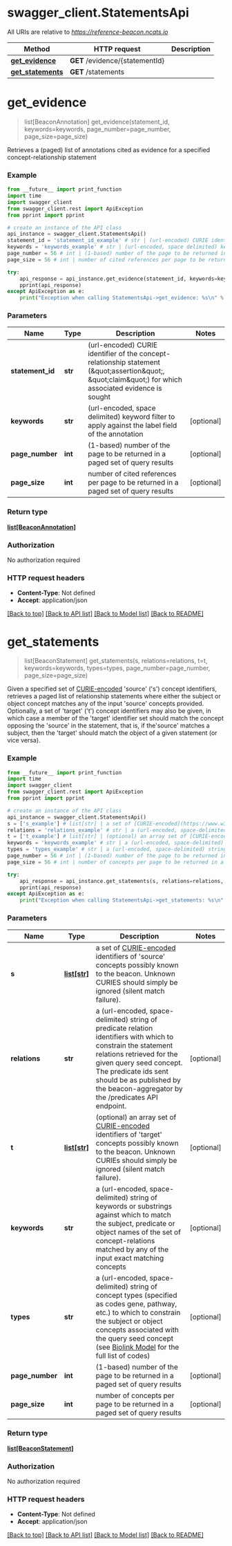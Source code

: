 # swagger_client.StatementsApi

All URIs are relative to *https://reference-beacon.ncats.io*

Method | HTTP request | Description
------------- | ------------- | -------------
[**get_evidence**](StatementsApi.md#get_evidence) | **GET** /evidence/{statementId} | 
[**get_statements**](StatementsApi.md#get_statements) | **GET** /statements | 


# **get_evidence**
> list[BeaconAnnotation] get_evidence(statement_id, keywords=keywords, page_number=page_number, page_size=page_size)



Retrieves a (paged) list of annotations cited as evidence for a specified concept-relationship statement 

### Example
```python
from __future__ import print_function
import time
import swagger_client
from swagger_client.rest import ApiException
from pprint import pprint

# create an instance of the API class
api_instance = swagger_client.StatementsApi()
statement_id = 'statement_id_example' # str | (url-encoded) CURIE identifier of the concept-relationship statement (\"assertion\", \"claim\") for which associated evidence is sought 
keywords = 'keywords_example' # str | (url-encoded, space delimited) keyword filter to apply against the label field of the annotation  (optional)
page_number = 56 # int | (1-based) number of the page to be returned in a paged set of query results  (optional)
page_size = 56 # int | number of cited references per page to be returned in a paged set of query results  (optional)

try:
    api_response = api_instance.get_evidence(statement_id, keywords=keywords, page_number=page_number, page_size=page_size)
    pprint(api_response)
except ApiException as e:
    print("Exception when calling StatementsApi->get_evidence: %s\n" % e)
```

### Parameters

Name | Type | Description  | Notes
------------- | ------------- | ------------- | -------------
 **statement_id** | **str**| (url-encoded) CURIE identifier of the concept-relationship statement (\&quot;assertion\&quot;, \&quot;claim\&quot;) for which associated evidence is sought  | 
 **keywords** | **str**| (url-encoded, space delimited) keyword filter to apply against the label field of the annotation  | [optional] 
 **page_number** | **int**| (1-based) number of the page to be returned in a paged set of query results  | [optional] 
 **page_size** | **int**| number of cited references per page to be returned in a paged set of query results  | [optional] 

### Return type

[**list[BeaconAnnotation]**](BeaconAnnotation.md)

### Authorization

No authorization required

### HTTP request headers

 - **Content-Type**: Not defined
 - **Accept**: application/json

[[Back to top]](#) [[Back to API list]](../README.md#documentation-for-api-endpoints) [[Back to Model list]](../README.md#documentation-for-models) [[Back to README]](../README.md)

# **get_statements**
> list[BeaconStatement] get_statements(s, relations=relations, t=t, keywords=keywords, types=types, page_number=page_number, page_size=page_size)



Given a specified set of [CURIE-encoded](https://www.w3.org/TR/curie/)  'source' ('s') concept identifiers,  retrieves a paged list of relationship statements where either the subject or object concept matches any of the input 'source' concepts provided.  Optionally, a set of 'target' ('t') concept  identifiers may also be given, in which case a member of the 'target' identifier set should match the concept opposing the 'source' in the  statement, that is, if the'source' matches a subject, then the  'target' should match the object of a given statement (or vice versa). 

### Example
```python
from __future__ import print_function
import time
import swagger_client
from swagger_client.rest import ApiException
from pprint import pprint

# create an instance of the API class
api_instance = swagger_client.StatementsApi()
s = ['s_example'] # list[str] | a set of [CURIE-encoded](https://www.w3.org/TR/curie/) identifiers of  'source' concepts possibly known to the beacon. Unknown CURIES should simply be ignored (silent match failure). 
relations = 'relations_example' # str | a (url-encoded, space-delimited) string of predicate relation identifiers with which to constrain the statement relations retrieved  for the given query seed concept. The predicate ids sent should  be as published by the beacon-aggregator by the /predicates API endpoint.  (optional)
t = ['t_example'] # list[str] | (optional) an array set of [CURIE-encoded](https://www.w3.org/TR/curie/)  identifiers of 'target' concepts possibly known to the beacon.  Unknown CURIEs should simply be ignored (silent match failure).  (optional)
keywords = 'keywords_example' # str | a (url-encoded, space-delimited) string of keywords or substrings against which to match the subject, predicate or object names of the set of concept-relations matched by any of the input exact matching concepts  (optional)
types = 'types_example' # str | a (url-encoded, space-delimited) string of concept types (specified as codes gene, pathway, etc.) to which to constrain the subject or object concepts associated with the query seed concept (see [Biolink Model](https://biolink.github.io/biolink-model) for the full list of codes)  (optional)
page_number = 56 # int | (1-based) number of the page to be returned in a paged set of query results  (optional)
page_size = 56 # int | number of concepts per page to be returned in a paged set of query results  (optional)

try:
    api_response = api_instance.get_statements(s, relations=relations, t=t, keywords=keywords, types=types, page_number=page_number, page_size=page_size)
    pprint(api_response)
except ApiException as e:
    print("Exception when calling StatementsApi->get_statements: %s\n" % e)
```

### Parameters

Name | Type | Description  | Notes
------------- | ------------- | ------------- | -------------
 **s** | [**list[str]**](str.md)| a set of [CURIE-encoded](https://www.w3.org/TR/curie/) identifiers of  &#39;source&#39; concepts possibly known to the beacon. Unknown CURIES should simply be ignored (silent match failure).  | 
 **relations** | **str**| a (url-encoded, space-delimited) string of predicate relation identifiers with which to constrain the statement relations retrieved  for the given query seed concept. The predicate ids sent should  be as published by the beacon-aggregator by the /predicates API endpoint.  | [optional] 
 **t** | [**list[str]**](str.md)| (optional) an array set of [CURIE-encoded](https://www.w3.org/TR/curie/)  identifiers of &#39;target&#39; concepts possibly known to the beacon.  Unknown CURIEs should simply be ignored (silent match failure).  | [optional] 
 **keywords** | **str**| a (url-encoded, space-delimited) string of keywords or substrings against which to match the subject, predicate or object names of the set of concept-relations matched by any of the input exact matching concepts  | [optional] 
 **types** | **str**| a (url-encoded, space-delimited) string of concept types (specified as codes gene, pathway, etc.) to which to constrain the subject or object concepts associated with the query seed concept (see [Biolink Model](https://biolink.github.io/biolink-model) for the full list of codes)  | [optional] 
 **page_number** | **int**| (1-based) number of the page to be returned in a paged set of query results  | [optional] 
 **page_size** | **int**| number of concepts per page to be returned in a paged set of query results  | [optional] 

### Return type

[**list[BeaconStatement]**](BeaconStatement.md)

### Authorization

No authorization required

### HTTP request headers

 - **Content-Type**: Not defined
 - **Accept**: application/json

[[Back to top]](#) [[Back to API list]](../README.md#documentation-for-api-endpoints) [[Back to Model list]](../README.md#documentation-for-models) [[Back to README]](../README.md)


